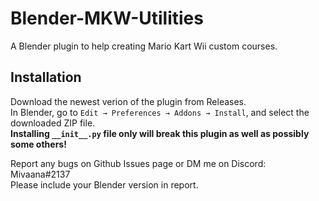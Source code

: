 # Blender-MKW-Utilities
A Blender plugin to help creating Mario Kart Wii custom courses.

## Installation
Download the newest verion of the plugin from Releases.  
In Blender, go to `Edit → Preferences → Addons → Install`, and select the downloaded ZIP file.  
**Installing `__init__.py` file only will break this plugin as well as possibly some others!**  

Report any bugs on Github Issues page or DM me on Discord: Mivaana#2137  
Please include your Blender version in report.
